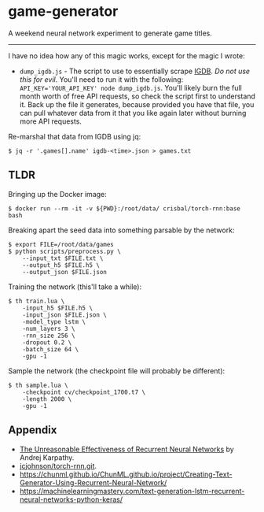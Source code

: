 # game-generator

A weekend neural network experiment to generate game titles.

---

I have no idea how any of this magic works, except for the magic I wrote:

- `dump_igdb.js` - The script to use to essentially scrape [IGDB][igdb]. _Do not use this for evil_. You'll need to run it with the following: `API_KEY='YOUR_API_KEY' node dump_igdb.js`. You'll likely burn the full month worth of free API requests, so check the script first to understand it. Back up the file it generates, because provided you have that file, you can pull whatever data from it that you like again later without burning more API requests.

Re-marshal that data from IGDB using jq:

```console
$ jq -r '.games[].name' igdb-<time>.json > games.txt
```

<!-- 📝 The R/RStudio stuff -->

## TLDR

Bringing up the Docker image:

```console
$ docker run --rm -it -v ${PWD}:/root/data/ crisbal/torch-rnn:base bash
```

Breaking apart the seed data into something parsable by the network:

```console
$ export FILE=/root/data/games
$ python scripts/preprocess.py \
    --input_txt $FILE.txt \
    --output_h5 $FILE.h5 \
    --output_json $FILE.json
```

Training the network (this'll take a while):

```console
$ th train.lua \
    -input_h5 $FILE.h5 \
    -input_json $FILE.json \
    -model_type lstm \
    -num_layers 3 \
    -rnn_size 256 \
    -dropout 0.2 \
    -batch_size 64 \
    -gpu -1
```

Sample the network (the checkpoint file will probably be different):

```console
$ th sample.lua \
    -checkpoint cv/checkpoint_1700.t7 \
    -length 2000 \
    -gpu -1
```

## Appendix

* [The Unreasonable Effectiveness of Recurrent Neural Networks](https://karpathy.github.io/2015/05/21/rnn-effectiveness/) by Andrej Karpathy.
* [jcjohnson/torch-rnn.git](https://github.com/jcjohnson/torch-rnn).
* https://chunml.github.io/ChunML.github.io/project/Creating-Text-Generator-Using-Recurrent-Neural-Network/
* https://machinelearningmastery.com/text-generation-lstm-recurrent-neural-networks-python-keras/

[igdb]: https://igdb.com
